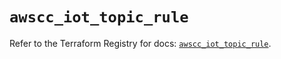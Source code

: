 # `awscc_iot_topic_rule`

Refer to the Terraform Registry for docs: [`awscc_iot_topic_rule`](https://registry.terraform.io/providers/hashicorp/awscc/0.70.0/docs/resources/iot_topic_rule).

